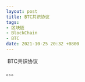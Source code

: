 ```yaml
---
layout: post
title: BTC共识协议
tags: 
- 区块链
- BlockChain
- BTC
date: 2021-10-25 20:32 +0800
---
```






​	BTC共识协议



。。。





